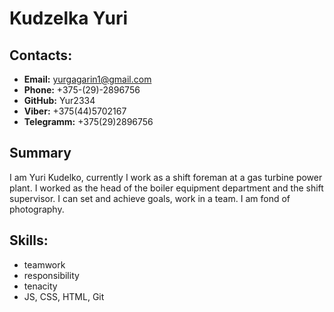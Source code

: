 # Kudzelka Yuri
## Contacts:
* **Email:** yurgagarin1@gmail.com
* **Phone:** +375-(29)-2896756
* **GitHub:** Yur2334
* **Viber:** +375(44)5702167
* **Telegramm:** +375(29)2896756
## Summary
I am Yuri Kudelko, currently I work as a shift foreman at a gas turbine power plant. I worked as the head of the boiler equipment department and the shift supervisor. I can set and achieve goals, work in a team. I am fond of photography.
## Skills:
* teamwork
* responsibility
* tenacity
* JS, CSS, HTML, Git